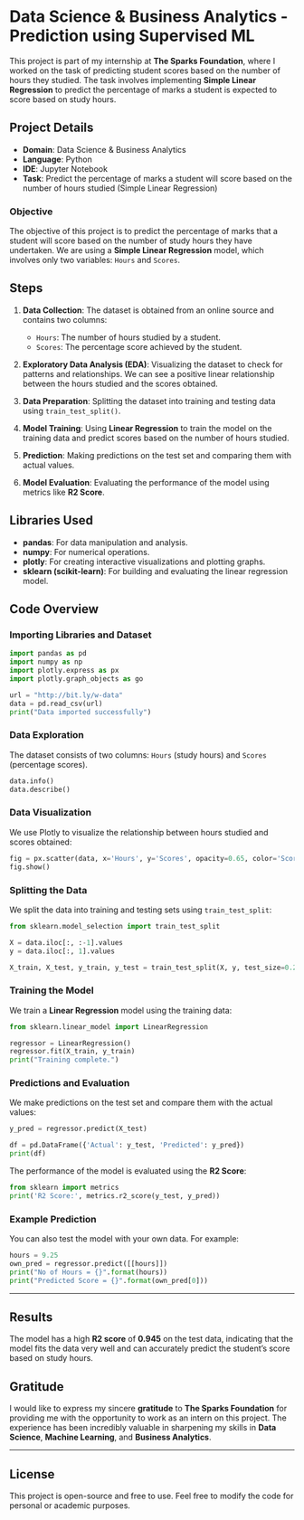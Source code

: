 # Data Science & Business Analytics - Prediction using Supervised ML

This project is part of my internship at **The Sparks Foundation**, where I worked on the task of predicting student scores based on the number of hours they studied. The task involves implementing **Simple Linear Regression** to predict the percentage of marks a student is expected to score based on study hours.

## Project Details

- **Domain**: Data Science & Business Analytics
- **Language**: Python
- **IDE**: Jupyter Notebook
- **Task**: Predict the percentage of marks a student will score based on the number of hours studied (Simple Linear Regression)

### Objective

The objective of this project is to predict the percentage of marks that a student will score based on the number of study hours they have undertaken. We are using a **Simple Linear Regression** model, which involves only two variables: `Hours` and `Scores`.

## Steps

1. **Data Collection**:
   The dataset is obtained from an online source and contains two columns:
   - `Hours`: The number of hours studied by a student.
   - `Scores`: The percentage score achieved by the student.

2. **Exploratory Data Analysis (EDA)**:
   Visualizing the dataset to check for patterns and relationships. We can see a positive linear relationship between the hours studied and the scores obtained.

3. **Data Preparation**:
   Splitting the dataset into training and testing data using `train_test_split()`.

4. **Model Training**:
   Using **Linear Regression** to train the model on the training data and predict scores based on the number of hours studied.

5. **Prediction**:
   Making predictions on the test set and comparing them with actual values.

6. **Model Evaluation**:
   Evaluating the performance of the model using metrics like **R2 Score**.

## Libraries Used

- **pandas**: For data manipulation and analysis.
- **numpy**: For numerical operations.
- **plotly**: For creating interactive visualizations and plotting graphs.
- **sklearn (scikit-learn)**: For building and evaluating the linear regression model.

## Code Overview

### Importing Libraries and Dataset

```python
import pandas as pd
import numpy as np
import plotly.express as px  
import plotly.graph_objects as go

url = "http://bit.ly/w-data"
data = pd.read_csv(url)
print("Data imported successfully")
```

### Data Exploration

The dataset consists of two columns: `Hours` (study hours) and `Scores` (percentage scores).

```python
data.info()
data.describe()
```

### Data Visualization

We use Plotly to visualize the relationship between hours studied and scores obtained:

```python
fig = px.scatter(data, x='Hours', y='Scores', opacity=0.65, color='Scores', title='Hours vs Percentage')
fig.show()
```

### Splitting the Data

We split the data into training and testing sets using `train_test_split`:

```python
from sklearn.model_selection import train_test_split  

X = data.iloc[:, :-1].values 
y = data.iloc[:, 1].values

X_train, X_test, y_train, y_test = train_test_split(X, y, test_size=0.2, random_state=0)
```

### Training the Model

We train a **Linear Regression** model using the training data:

```python
from sklearn.linear_model import LinearRegression  

regressor = LinearRegression()  
regressor.fit(X_train, y_train)
print("Training complete.")
```

### Predictions and Evaluation

We make predictions on the test set and compare them with the actual values:

```python
y_pred = regressor.predict(X_test)

df = pd.DataFrame({'Actual': y_test, 'Predicted': y_pred})
print(df)
```

The performance of the model is evaluated using the **R2 Score**:

```python
from sklearn import metrics
print('R2 Score:', metrics.r2_score(y_test, y_pred))
```

### Example Prediction

You can also test the model with your own data. For example:

```python
hours = 9.25
own_pred = regressor.predict([[hours]])
print("No of Hours = {}".format(hours))
print("Predicted Score = {}".format(own_pred[0]))
```

---

## Results

The model has a high **R2 score** of **0.945** on the test data, indicating that the model fits the data very well and can accurately predict the student’s score based on study hours.

## Gratitude

I would like to express my sincere **gratitude** to **The Sparks Foundation** for providing me with the opportunity to work as an intern on this project. The experience has been incredibly valuable in sharpening my skills in **Data Science**, **Machine Learning**, and **Business Analytics**.

---

## License

This project is open-source and free to use. Feel free to modify the code for personal or academic purposes.
